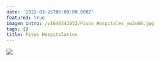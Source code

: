 ```yaml
---
date: '2022-03-25T06:00:00.000Z'
featured: true
imagen_intro: /v1648242052/Pisos_Hospitales_yw2w66.jpg
tags: []
title: Pisos Hospitalarios
---
```





![](https://res.cloudinary.com/novatec/v1648242052/Pisos_Hospitales_yw2w66.jpg)
